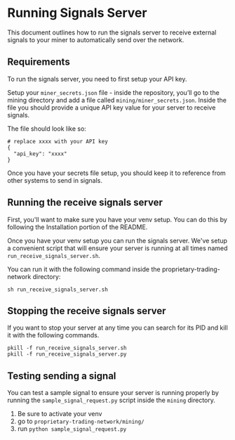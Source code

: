 # Running Signals Server

This document outlines how to run the signals server to receive external signals to your miner to automatically send over the network.

## Requirements

To run the signals server, you need to first setup your API key.

Setup your `miner_secrets.json` file - inside the repository, you’ll go to the mining directory and add a file called `mining/miner_secrets.json`. Inside the file you should provide a unique API key value for your server to receive signals.

The file should look like so:

```
# replace xxxx with your API key
{
  "api_key": "xxxx"
}
```

Once you have your secrets file setup, you should keep it to reference from other systems
to send in signals.

## Running the receive signals server

First, you'll want to make sure you have your venv setup. You can do this by following the
Installation portion of the README.

Once you have your venv setup you can run the signals server. We've setup a convenient
script that will ensure your server is running at all times named `run_receive_signals_server.sh`.

You can run it with the following command inside the proprietary-trading-network directory:

`sh run_receive_signals_server.sh`

## Stopping the receive signals server

If you want to stop your server at any time
you can search for its PID and kill it with the following commands.

`pkill -f run_receive_signals_server.sh` </br>
`pkill -f run_receive_signals_server.py`

## Testing sending a signal

You can test a sample signal to ensure your server is running properly by running the
`sample_signal_request.py` script inside the `mining` directory.

1. Be sure to activate your venv
2. go to `proprietary-trading-network/mining/`
3. run `python sample_signal_request.py`
